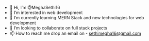 - 👋 Hi, I’m @MeghaSethi16
- 👀 I’m interested in web development 
- 🌱 I’m currently learning MERN Stack and new technologies for web development 
- 💞️ I’m looking to collaborate on full stack projects 
- 📫 How to reach me drop an email on - sethimegha16@gmail.com 

<!---
MeghaSethi16/MeghaSethi16 is a ✨ special ✨ repository because its `README.md` (this file) appears on your GitHub profile.
You can click the Preview link to take a look at your changes.
--->
